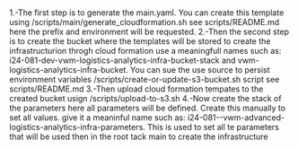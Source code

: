 #

1.-The first step is to generate the main.yaml. You can create this template using /scripts/main/generate_cloudformation.sh see scripts/README.md here the prefix and environment will be requested. 
2.-Then the second step is to create the bucket where the templates will be stored to create the infrastructurion throgh cloud formation use a meaningfull names such as: i24-081-dev-vwm-logistics-analytics-infra-bucket-stack and vwm-logistics-analytics-infra-bucket. You can sue the use source to persist environment variables /scripts/create-or-update-s3-bucket.sh script see scripts/README.md
3.-Then upload cloud formation tempates to the created bucket usign /scripts/upload-to-s3.sh
4.-Now create the stack of the parameters here all parameters will be defined. Create this manually to set all values. give it a meaninful name such as: i24-081-<environment>-vwm-advanced-logistics-analytics-infra-parameters. This is used to set all te parameters that will be used then in the root tack main to create the infrastructure
